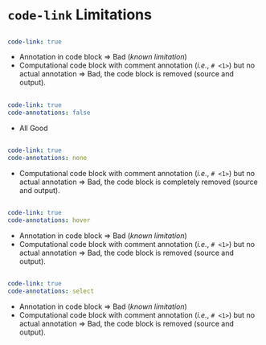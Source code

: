 # `code-link` Limitations

## [](./link-true--annot.qmd)

```yaml
code-link: true
```

- Annotation in code block => Bad (_known limitation_)
- Computational code block with comment annotation (_i.e._, `# <1>`) but no actual annotation => Bad, the code block is removed (source and output).

## [](./link-true--annot-false.qmd)

```yaml
code-link: true
code-annotations: false
```

- All Good

## [](./link-true--annot-none.qmd)

```yaml
code-link: true
code-annotations: none
```

- Computational code block with comment annotation (_i.e._, `# <1>`) but no actual annotation => Bad, the code block is completely removed (source and output).

## [](./link-true--annot-hover.qmd)

```yaml
code-link: true
code-annotations: hover
```

- Annotation in code block => Bad (_known limitation_)
- Computational code block with comment annotation (_i.e._, `# <1>`) but no actual annotation => Bad, the code block is removed (source and output).

## [](./link-true--annot-select.qmd)

```yaml
code-link: true
code-annotations: select
```

- Annotation in code block => Bad (_known limitation_)
- Computational code block with comment annotation (_i.e._, `# <1>`) but no actual annotation => Bad, the code block is removed (source and output).
